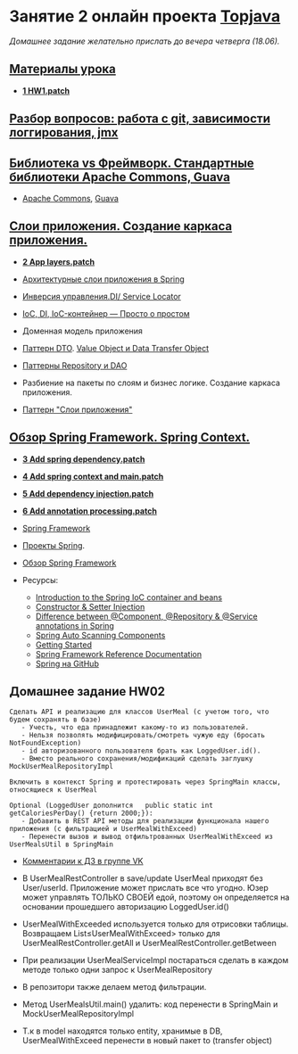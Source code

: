 # Занятие 2 онлайн проекта <a href="http://javawebinar.ru/topjava/">Topjava</a>
*Домашнее задание желательно прислать до вечера четверга (18.06).*

## <a href="https://drive.google.com/open?id=0B9Ye2auQ_NsFfkpsWE1uX19zV19IVHd0bTlDclc5QmhMMm4xa0Npek9DT18tdkwyLTBZdXM">Материалы урока</a>
- **<a href="https://drive.google.com/open?id=0B9Ye2auQ_NsFZXVmYWxDOGFhc1E&authuser=0">1 HW1.patch</a>**

## <a href="https://drive.google.com/open?id=0B9Ye2auQ_NsFUWtsVGE0SDhzc2M">Разбор вопросов: работа с git, зависимости логгирования, jmx</a>

## <a href="https://drive.google.com/open?id=0B9Ye2auQ_NsFVDJZVTktQzRYTWc">Библиотека vs Фреймворк. Стандартные библиотеки Apache Commons, Guava</a>
-  <a href="http://commons.apache.org/">Apache Commons</a>, <a href="https://code.google.com/p/guava-libraries/wiki/GuavaExplained">Guava</a>

## <a href="https://drive.google.com/open?id=0B9Ye2auQ_NsFSFR1cDBIamIzQjA">Слои приложения. Создание каркаса приложения.</a>
- **<a href="https://drive.google.com/open?id=0B9Ye2auQ_NsFV2RpMko2WnNvM0E">2 App layers.patch</a>**

-  <a href="https://www.genuitec.com/products/myeclipse/learning-center/spring/myeclipse-for-spring-reference-blueprints/">Архитектурные
            слои приложения в Spring</a>
-  <a href="https://ru.wikipedia.org/wiki/Инверсия_управления">Инверсия управления.</a><a href="http://image.slidesharecdn.com/springintroduction-130729220359-phpapp01/95/spring-introduction-3-638.jpg?cb=1375162442">DI/
            Service Locator</a>
-  <a href="http://habrahabr.ru/post/131993/">IoC, DI, IoC-контейнер — Просто о простом</a>   
-  Доменная модель приложения
-  <a href="http://martinfowler.com/eaaCatalog/dataTransferObject.html">Паттерн DTO</a>. <a href="http://stackoverflow.com/questions/1612334/difference-between-dto-vo-pojo-javabeans">Value Object и Data Transfer Object</a>
-  <a href="http://codehelper.ru/questions/205/new/repository-и-dao-отличия-преимущества-недостатки">Паттерны Repository и DAO</a>
-  Разбиение на пакеты по слоям и бизнес логике. Создание каркаса приложения.
-  <a href="http://en.wikipedia.org/wiki/Multilayered_architecture">Паттерн "Слои приложения"</a>

##  <a href="https://drive.google.com/open?id=0B9Ye2auQ_NsFWXA1b0pnMGlvU0U">Обзор  Spring Framework. Spring Context.</a>
- **<a href="https://drive.google.com/open?id=0B9Ye2auQ_NsFRWNEMGVodTlfb2c">3 Add spring dependency.patch</a>**
- **<a href="https://drive.google.com/open?id=0B9Ye2auQ_NsFZmd5MkdoX0taeFE">4 Add spring context and main.patch</a>**
- **<a href="https://drive.google.com/open?id=0B9Ye2auQ_NsFd09CWVhtQ2hZSUU">5 Add dependency injection.patch</a>**
- **<a href="https://drive.google.com/open?id=0B9Ye2auQ_NsFcWh2TDVsLTRDTk0">6 Add annotation processing.patch</a>**

-  <a href="http://en.wikipedia.org/wiki/Spring_Framework">Spring Framework</a>
-  <a href="http://spring.io/projects">Проекты Spring</a>.
-  <a href=http://docs.spring.io/spring/docs/current/spring-framework-reference/html/overview.html>Обзор Spring Framework</a>
-  Ресурсы:
   -  <a href="http://docs.spring.io/spring/docs/current/spring-framework-reference/html/beans.html">Introduction to the Spring IoC container
       and beans</a>
   -  <a href="http://springindepth.com/book/in-depth-ioc-constructor-setter-injection.html">Constructor & Setter Injection</a>
   -  <a href="http://stackoverflow.com/questions/6827752/whats-the-difference-between-component-repository-service-annotations-in">Difference
       between @Component, @Repository & @Service annotations in Spring</a>
   -  <a href="http://www.mkyong.com/spring/spring-auto-scanning-components/">Spring Auto Scanning Components</a>
   -  <a href="https://spring.io/guides">Getting Started</a>
   -  <a href="http://docs.spring.io/spring/docs/current/spring-framework-reference/htmlsingle/">Spring Framework Reference Documentation</a>
   -  <a href="https://github.com/spring-projects">Spring на GitHub</a>
  
## Домашнее задание HW02
    Сделать API и реализацию для классов UserMeal (с учетом того, что будем сохранять в базе)
       - Учесть, что еда принадлежит какому-то из пользователей.
       - Нельзя позволять модифицировать/смотреть чужую еду (бросать NotFoundException)
       - id авторизованного пользователя брать как LoggedUser.id().
       - Вместо реального сохранения/модификаций сделать заглушку MockUserMealRepositoryImpl
       
    Включить в контекст Spring и протестировать через SpringMain классы, относящиеся к UserMeal
    
    Optional (LoggedUser дополнится   public static int getCaloriesPerDay() {return 2000;}): 
       - Добавить в REST API методы для реализации функционала нашего приложения (c фильтрацией и UserMealWithExceed)
       - Перенести вызов и вывод отфильтрованных UserMealWithExceed из UserMealsUtil в SpringMain

-  <a href="https://vk.com/topic-88584431_31486787">Комментарии к ДЗ в группе VK</a>

- В UserMealRestController в save/update UserMeal приходят без User/userId.
  Приложение может прислать все что угодно. Юзер может управлять ТОЛЬКО СВОЕЙ едой, поэтому он определяется на основании        прошедшего авторизацию LoggedUser.id()
- UserMealWithExceeded используется только для отрисовки таблицы. 
  Возвращаем List&le;UserMealWithExceed&gt; только для UserMealRestController.getAll и UserMealRestController.getBetween

- При реализации UserMealServiceImpl постараться сделать в каждом методе только одни запрос к UserMealRepository 
- В репозитори также делаем метод фильтрации.
 
- Метод UserMealsUtil.main() удалить: код перенести в SpringMain и MockUserMealRepositoryImpl
- Т.к в model находятся только entity, хранимые в DB, UserMealWithExceed перенести в новый пакет to (transfer object)
